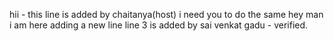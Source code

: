 hii - this line is added by chaitanya(host)
i need you to do the same
hey man i am here adding a new line
line 3 is added  by sai venkat gadu - verified.